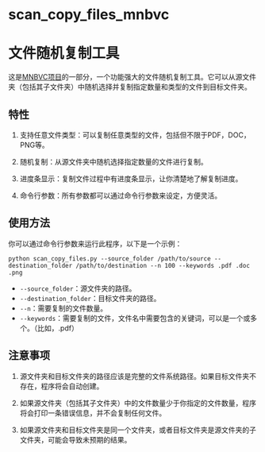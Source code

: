 # scan_copy_files_mnbvc

# 文件随机复制工具

这是[MNBVC项目](https://github.com/esbatmop/MNBVC)的一部分，一个功能强大的文件随机复制工具。它可以从源文件夹（包括其子文件夹）中随机选择并复制指定数量和类型的文件到目标文件夹。

## 特性

1. 支持任意文件类型：可以复制任意类型的文件，包括但不限于PDF，DOC，PNG等。

2. 随机复制：从源文件夹中随机选择指定数量的文件进行复制。

3. 进度条显示：复制文件过程中有进度条显示，让你清楚地了解复制进度。

4. 命令行参数：所有参数都可以通过命令行参数来设定，方便灵活。

## 使用方法

你可以通过命令行参数来运行此程序，以下是一个示例：

```shell
python scan_copy_files.py --source_folder /path/to/source --destination_folder /path/to/destination --n 100 --keywords .pdf .doc .png
```

- `--source_folder`：源文件夹的路径。
- `--destination_folder`：目标文件夹的路径。
- `--n`：需要复制的文件数量。
- `--keywords`：需要复制的文件，文件名中需要包含的关键词，可以是一个或多个。（比如，.pdf）

## 注意事项

1. 源文件夹和目标文件夹的路径应该是完整的文件系统路径。如果目标文件夹不存在，程序将会自动创建。

2. 如果源文件夹（包括其子文件夹）中的文件数量少于你指定的文件数量，程序将会打印一条错误信息，并不会复制任何文件。

3. 如果源文件夹和目标文件夹是同一个文件夹，或者目标文件夹是源文件夹的子文件夹，可能会导致未预期的结果。
